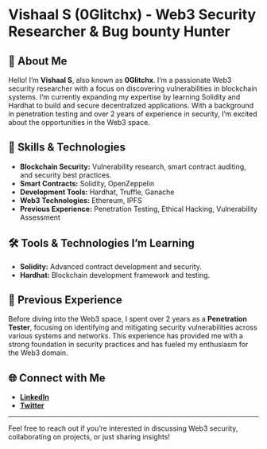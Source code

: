 # Vishaal S (0Glitchx) - Web3 Security Researcher & Bug bounty Hunter

## 👋 About Me
Hello! I’m **Vishaal S**, also known as **0Glitchx**. I’m a passionate Web3 security researcher with a focus on discovering vulnerabilities in blockchain systems. I’m currently expanding my expertise by learning Solidity and Hardhat to build and secure decentralized applications. With a background in penetration testing and over 2 years of experience in security, I’m excited about the opportunities in the Web3 space.


## 🔧 Skills & Technologies
- **Blockchain Security:** Vulnerability research, smart contract auditing, and security best practices.
- **Smart Contracts:** Solidity, OpenZeppelin
- **Development Tools:** Hardhat, Truffle, Ganache
- **Web3 Technologies:** Ethereum, IPFS
- **Previous Experience:** Penetration Testing, Ethical Hacking, Vulnerability Assessment


## 🛠️ Tools & Technologies I’m Learning
- **Solidity:** Advanced contract development and security.
- **Hardhat:** Blockchain development framework and testing.


## 💼 Previous Experience
Before diving into the Web3 space, I spent over 2 years as a **Penetration Tester**, focusing on identifying and mitigating security vulnerabilities across various systems and networks. This experience has provided me with a strong foundation in security practices and has fueled my enthusiasm for the Web3 domain.


## 🌐 Connect with Me
- **[LinkedIn]([www.linkedin.com/in/vishaals14](https://www.linkedin.com/in/vishaals14/))**
- **[Twitter]([https://x.com/0Glitchx](https://x.com/0Glitchx))**

---


Feel free to reach out if you’re interested in discussing Web3 security, collaborating on projects, or just sharing insights!
